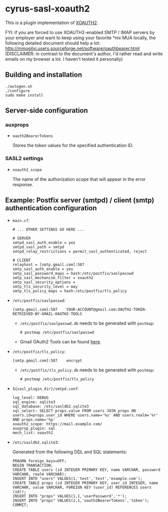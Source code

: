# cyrus-sasl-xoauth2

This is a plugin implementation of [XOAUTH2](https://developers.google.com/gmail/xoauth2_protocol).

FYI: if you are forced to use XOAUTH2-enabled SMTP / IMAP servers by your employer and want to keep using your favorite \*nix MUA locally, the following detailed document should help a lot: http://mmogilvi.users.sourceforge.net/software/oauthbearer.html (DISCLAIMER: in contrast to the document's author, I'd rather read and write emails on my browser a lot.  I haven't tested it personally)

## Building and installation

```
./autogen.sh
./configure
sudo make install
```

## Server-side configuration

### auxprops

* `oauth2BearerTokens`

  Stores the token values for the specified authentication ID.

### SASL2 settings

* `xoauth2_scope`

  The name of the authorization scope that will appear in the error response.


## Example: Postfix server (smtpd) / client (smtp) authentication configuration

* `main.cf`:

  ```
  # ... OTHER SETTINGS GO HERE ...
  
  # SERVER
  smtpd_sasl_auth_enable = yes
  smtpd_sasl_path = smtpd
  smtpd_relay_restrictions = permit_sasl_authenticated, reject
  
  # CLIENT
  relayhost = [smtp.gmail.com]:587
  smtp_sasl_auth_enable = yes
  smtp_sasl_password_maps = hash:/etc/postfix/saslpasswd
  smtp_sasl_mechanism_filter = xoauth2
  smtp_sasl_security_options =
  smtp_tls_security_level = may
  smtp_tls_policy_maps = hash:/etc/postfix/tls_policy

  ```

* `/etc/postfix/saslpasswd`:

  ```
  [smtp.gmail.com]:587    YOUR-ACCOUNT@gmail.com:OAUTH2-TOKEN-RETRIEVED-BY-GMAIL-OAUTH2-TOOLS
  ```

  * `/etc/postfix/saslpasswd.db` needs to be generated with `postmap`:

    ```
    # postmap /etc/postfix/saslpasswd
    ```

  * Gmail OAuth2 Tools can be found [here](https://github.com/google/gmail-oauth2-tools).

* `/etc/postfix/tls_policy`:

  ```
  [smtp.gmail.com]:587    encrypt
  ```
  
  * `/etc/postfix/tls_policy.db` needs to be generated with `postmap`:

    ```
    # postmap /etc/postfix/tls_policy
    ```

* `${sasl_plugin_dir}/smtpd.conf`:

    ```
    log_level: DEBUG
    sql_engine: sqlite3
    sql_database: /etc/sasldb2.sqlite3
    sql_select: SELECT props.value FROM users JOIN props ON users.id=props.user_id WHERE users.name='%u' AND users.realm='%r' AND props.name='%p'
    xoauth2_scope: https://mail.example.com/
    auxprop_plugin: sql
    mech_list: xoauth2
    ```

* `/etc/sasldb2.sqlite3`:

  Generated from the following DDL and SQL statements:

  ```
  PRAGMA foreign_keys=OFF;
  BEGIN TRANSACTION;
  CREATE TABLE users (id INTEGER PRIMARY KEY, name VARCHAR, password VARCHAR, realm VARCHAR);
  INSERT INTO "users" VALUES(1,'test','test','example.com');
  CREATE TABLE props (id INTEGER PRIMARY KEY, user_id INTEGER, name VARCHAR, value VARCHAR, FOREIGN KEY (user_id) REFERENCES users (id));
  INSERT INTO "props" VALUES(1,1,'userPassword','*');
  INSERT INTO "props" VALUES(2,1,'oauth2BearerTokens','token');
  COMMIT;
  ```
